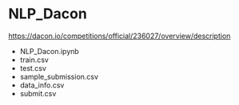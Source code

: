 # NLP_Dacon
https://dacon.io/competitions/official/236027/overview/description

- NLP_Dacon.ipynb
- train.csv
- test.csv
- sample_submission.csv
- data_info.csv
- submit.csv
